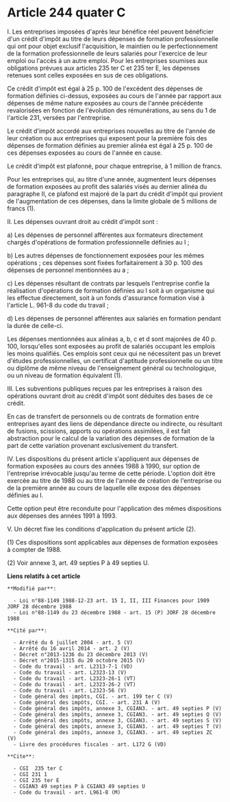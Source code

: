 # Article 244 quater C

I. Les entreprises imposées d'après leur bénéfice réel peuvent bénéficier d'un crédit d'impôt au titre de leurs dépenses de
formation professionnelle qui ont pour objet exclusif l'acquisition, le maintien ou le perfectionnement de la formation
professionnelle de leurs salariés pour l'exercice de leur emploi ou l'accès à un autre emploi. Pour les entreprises soumises
aux obligations prévues aux articles 235 ter C et 235 ter E, les dépenses retenues sont celles exposées en sus de ces
obligations.

Ce crédit d'impôt est égal à 25 p. 100 de l'excédent des dépenses de formation définies ci-dessus, exposées au cours de
l'année par rapport aux dépenses de même nature exposées au cours de l'année précédente revalorisées en fonction de
l'évolution des rémunérations, au sens du 1 de l'article 231, versées par l'entreprise.

Le crédit d'impôt accordé aux entreprises nouvelles au titre de l'année de leur création ou aux entreprises qui exposent pour
la première fois des dépenses de formation définies au premier alinéa est égal à 25 p. 100 de ces dépenses exposées au cours
de l'année en cause.

Le crédit d'impôt est plafonné, pour chaque entreprise, à 1 million de francs.

Pour les entreprises qui, au titre d'une année, augmentent leurs dépenses de formation exposées au profit des salariés visés
au dernier alinéa du paragraphe II, ce plafond est majoré de la part du crédit d'impôt qui provient de l'augmentation de ces
dépenses, dans la limite globale de 5 millions de francs (1). 

II.  Les dépenses ouvrant droit au crédit d'impôt sont :

a) Les dépenses de personnel afférentes aux formateurs directement chargés d'opérations de formation professionnelle définies
au I ;

b) Les autres dépenses de fonctionnement exposées pour les mêmes opérations ; ces dépenses sont fixées forfaitairement à 30
p. 100 des dépenses de personnel mentionnées au a ;

c) Les dépenses résultant de contrats par lesquels l'entreprise confie la réalisation d'opérations de formation définies au I
soit à un organisme qui les effectue directement, soit à un fonds d'assurance formation visé à l'article L. 961-8 du code du
travail ;

d) Les dépenses de personnel afférentes aux salariés en formation pendant la durée de celle-ci.

Les dépenses mentionnées aux alinéas a, b, c et d sont majorées de 40 p. 100, lorsqu'elles sont exposées au profit de
salariés occupant les emplois les moins qualifiés. Ces emplois sont ceux qui ne nécessitent pas un brevet d'études
professionnelles, un certificat d'aptitude professionnelle ou un titre ou diplôme de même niveau de l'enseignement général ou
technologique, ou un niveau de formation équivalent (1). 

III. Les subventions publiques reçues par les entreprises à raison des opérations ouvrant droit au crédit d'impôt sont
déduites des bases de ce crédit.

En cas de transfert de personnels ou de contrats de formation entre entreprises ayant des liens de dépendance directe ou
indirecte, ou résultant de fusions, scissions, apports ou opérations assimilées, il est fait abstraction pour le calcul de la
variation des dépenses de formation de la part de cette variation provenant exclusivement du transfert.

IV. Les dispositions du présent article s'appliquent aux dépenses de formation exposées au cours des années 1988 à 1990, sur
option de l'entreprise irrévocable jusqu'au terme de cette période. L'option doit être exercée au titre de 1988 ou au titre
de l'année de création de l'entreprise ou de la première année au cours de laquelle elle expose des dépenses définies au I.

Cette option peut être reconduite pour l'application des mêmes dispositions aux dépenses des années 1991 à 1993.

V. Un décret fixe les conditions d'application du présent article (2).

(1) Ces dispositions sont applicables aux dépenses de formation exposées à compter de 1988.

(2) Voir annexe 3, art. 49 septies P à 49 septies U.

**Liens relatifs à cet article**

	**Modifié par**:

	  - Loi n°88-1149 1988-12-23 art. 15 I, II, III Finances pour 1989 JORF 28 décembre 1988
	  - Loi n°88-1149 du 23 décembre 1988 - art. 15 (P) JORF 28 décembre 1988

	**Cité par**:

	  - Arrêté du 6 juillet 2004 - art. 5 (V)
	  - Arrêté du 16 avril 2014 - art. 2 (V)
	  - Décret n°2013-1236 du 23 décembre 2013 (V)
	  - Décret n°2015-1315 du 20 octobre 2015 (V)
	  - Code du travail - art. L2313-7-1 (VD)
	  - Code du travail - art. L2323-13 (V)
	  - Code du travail - art. L2323-26-1 (VT)
	  - Code du travail - art. L2323-26-2 (VT)
	  - Code du travail - art. L2323-56 (V)
	  - Code général des impôts, CGI. - art. 199 ter C (V)
	  - Code général des impôts, CGI. - art. 231 A (V)
	  - Code général des impôts, annexe 3, CGIAN3. - art. 49 septies P (V)
	  - Code général des impôts, annexe 3, CGIAN3. - art. 49 septies Q (V)
	  - Code général des impôts, annexe 3, CGIAN3. - art. 49 septies S (V)
	  - Code général des impôts, annexe 3, CGIAN3. - art. 49 septies T (V)
	  - Code général des impôts, annexe 3, CGIAN3. - art. 49 septies ZC (V)
	  - Livre des procédures fiscales - art. L172 G (VD)

	**Cite**:

	  - CGI  235 ter C
	  - CGI 231 1
	  - CGI 235 ter E
	  - CGIAN3 49 septies P à CGIAN3 49 septies U
	  - Code du travail - art. L961-8 (M)
